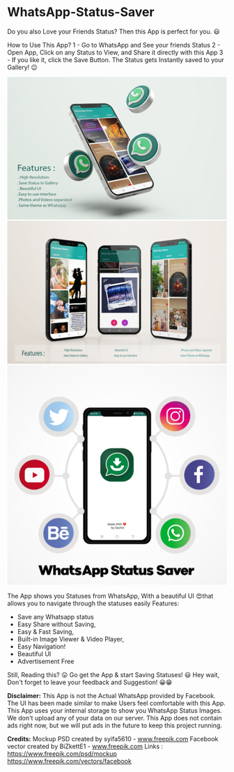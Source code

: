 # WhatsApp-Status-Saver
Do you also Love your Friends Status?
Then this App is perfect for you. 😃

How to Use This App?
1 - Go to WhatsApp and See your friends Status
2 - Open App, Click on any Status to View, and Share it directly with this App
3 - If you like it, click the Save Button.
The Status gets Instantly saved to your Gallery! 😉

![MockUp1](2229.png)
![MockUp1](2211.png)
![MockUp1](1651.png)

The App shows you Statuses from WhatsApp, With a beautiful UI 😍that allows you to navigate through the statuses easily 
Features:
* Save any Whatsapp status
* Easy Share without Saving,
* Easy & Fast Saving,
* Built-in Image Viewer & Video Player,
* Easy Navigation!
* Beautiful UI
* Advertisement Free

Still, Reading this? 😛
Go get the App & start Saving Statuses! 😃
Hey wait,
Don't forget to leave your feedback and Suggestion! 😀😁

**Disclaimer:**
This App is not the Actual WhatsApp provided by Facebook. The UI has been made similar to make Users feel comfortable with this App. This App uses your internal storage to show you WhatsApp Status Images. We don't upload any of your data on our server. This App does not contain ads right now, but we will put ads in the future to keep this project running.


**Credits:**
Mockup PSD created by syifa5610 - www.freepik.com
Facebook vector created by BiZkettE1 - www.freepik.com
Links : 
https://www.freepik.com/psd/mockup
https://www.freepik.com/vectors/facebook
